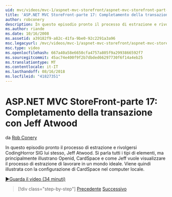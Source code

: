 ```yaml
---
uid: mvc/videos/mvc-1/aspnet-mvc-storefront/aspnet-mvc-storefront-part-17-checkout-with-jeff-atwood
title: 'ASP.NET MVC StoreFront-parte 17: Completamento della transazione con Jeff Atwood | Microsoft Docs'
author: robconery
description: In questo episodio pronto il processo di estrazione e rivolgersi CodingHorror SIG lui stesso, Jeff Atwood. Si parla tutti i tipi di operazioni ma principalmente discutere Ope...
ms.author: riande
ms.date: 10/16/2008
ms.assetid: a39182f9-a82c-41fa-9be0-92c2291a3a96
msc.legacyurl: /mvc/videos/mvc-1/aspnet-mvc-storefront/aspnet-mvc-storefront-part-17-checkout-with-jeff-atwood
msc.type: video
ms.openlocfilehash: 667a40a58e6650cfa4757a805f9a2993866592f7
ms.sourcegitcommit: 45ac74e400f9f2b7dbded66297730f6f14a4eb25
ms.translationtype: MT
ms.contentlocale: it-IT
ms.lasthandoff: 08/16/2018
ms.locfileid: "41827351"
---
```

<a name="aspnet-mvc-storefront-part-17-checkout-with-jeff-atwood"></a>ASP.NET MVC StoreFront-parte 17: Completamento della transazione con Jeff Atwood
====================
da [Rob Conery](https://github.com/robconery)

In questo episodio pronto il processo di estrazione e rivolgersi CodingHorror SIG lui stesso, Jeff Atwood. Si parla tutti i tipi di elementi, ma principalmente illustrano Openid, CardSpace e come Jeff vuole visualizzare il processo di estrazione di lavorare in un mondo ideale. Viene quindi illustrata con la configurazione di CardSpace nel computer locale.

[&#9654;Guarda il video (34 minuti)](https://channel9.msdn.com/Blogs/ASP-NET-Site-Videos/aspnet-mvc-storefront-part-17-checkout-with-jeff-atwood)

> [!div class="step-by-step"]
> [Precedente](aspnet-mvc-storefront-part-16-membership-redo-with-openid.md)
> [Successivo](aspnet-mvc-storefront-part-18-creating-an-experience.md)
